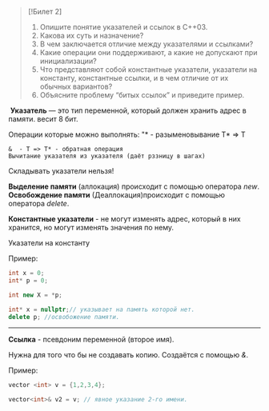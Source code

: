 > [!Билет 2]
> 1. Опишите понятие указателей и ссылок в C++03. 
> 2. Какова их суть и назначение? 
> 3. В чем заключается отличие между указателями и ссылками? 
> 4. Какие операции они поддерживают, а какие не допускают при инициализации? 
> 5. Что представляют собой константные указатели, указатели на константу, константные ссылки, и в чем отличие от их обычных вариантов?
> 6. Объясните проблему “битых ссылок” и приведите пример.

 **Указатель** — это тип переменной, который должен хранить адрес в памяти.
весит 8 бит.

Операции которые можно выполнять:
	"* - разыменовывание T* => T

	&  - T => T* - обратная операция
	Вычитание указателя из указателя (даёт рззницу в шагах)
	

Cкладывать указатели нельзя!



**Выделение памяти** (аллокация) происходит с помощью оператора *new*.
**Освобождение памяти** (Деаллокация)происходит с помощью оператора *delete*.

**Константные указатели** - не могут изменять адрес, который в них хранится, но могут изменять значения по нему.


Указатели на константу

Пример:
```cpp
int x = 0;
int* p = 0;

int new X = *p;

int* x = nullptr;// указывает на память которой нет.
delete p; //освобожение памяти.
```

---

**Ссылка** - псевдоним переменной (второе имя).

Нужна для того что бы не создавать копию. Создаётся с помощью *&*.

Пример:
```cpp
vector <int> v = {1,2,3,4};

vector<int>& v2 = v; // явное указание 2-го имени.

```

